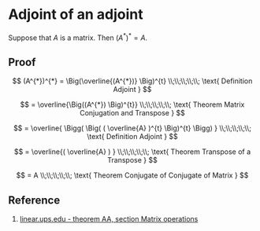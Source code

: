 # Adjoint of an adjoint

Suppose that $A$ is a matrix. Then $(A^{*})^{*} = A$.

## Proof

$$
(A^{*})^{*} = \Big(\overline{(A^{*})} \Big)^{t}
\\;\\;\\;\\;\\;
\text{ Definition Adjoint }
$$

$$
= \overline{\Big((A^{*}) \Big)^{t}}
\\;\\;\\;\\;\\;
\text{ Theorem Matrix Conjugation and Transpose }
$$

$$
= \overline{ \Bigg( \Big( ( \overline{A} )^{t} \Big)^{t} \Bigg) }
\\;\\;\\;\\;\\;
\text{ Definition Adjoint }
$$

$$
= \overline{( \overline{A} ) }
\\;\\;\\;\\;\\;
\text{ Theorem Transpose of a Transpose }
$$

$$
= A
\\;\\;\\;\\;\\;
\text{ Theorem Conjugate of Conjugate of Matrix }
$$

## Reference

1. [linear.ups.edu - theorem AA, section Matrix operations](http://linear.ups.edu/html/section-MO.html)
